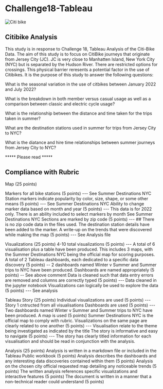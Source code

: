 # Challenge18-Tableau
![Citi bike](https://user-images.githubusercontent.com/113118793/224549542-73d3ee8e-32cf-43aa-a1f0-0eb352ece2a9.jpg)

## Citibike Analysis

This study is in response to Challenge 18, Tableau Analysis of the Citi-Bike Data.
The aim of this study is to focus on CitiBike journeys that originate from Jersey City (JC).
JC is very close to Manhatten Island, New York City (NYC) but is separated by the Hudson River. There are restricted options for crossings.
This physical barrier reresents a potential factor in the use of Citibikes. 
It is the purpose of this study to answer the following questions:

What is the seasonal variation in the use of citbikes between January 2022 and July 2022?

What is the breakdown in both member versus casual usage as well as a comparison between classic and electric cycle usage?

What is the relationship between the distance and time taken for the trips taken in summer?

What are the destination stations used in summer for trips from Jersey City to NYC?

What is the diatance and hire time relationships between summer journeys from Jersey City to NYC?


***** Please read *****
## Compliance with Rubric

Map (25 points)

Markers for all bike stations (5 points) --- See Summer Destinations NYC
Station markers indicate popularity by color, size, shape, or some other means (5 points) --- See Summer Destinations NYC
Ability to change marker data based on month and year (5 points) --- This data is for 2022 only. There is an ability included to select markers by month See Summer Destinations NYC 
Sections are marked by zip code (5 points) --- ## There is no zip code data in the files used. The destination station details have been added to the marker.
A write-up on the trends that were discovered while making the map (5 points) --- See Analysis file


Visualizations (25 points)
4-10 total visualizations (5 points) --- A total of 6 visualisation plus a table have been produced. This includes 3 maps, with the Summer Destinations NYC being the official map for scoring purposes.
A total of 2 Tableau dashboards, each dedicated to a specific data discovery (5 points) -- 2 dashboards named Winter v Summer and Summer trips to NYC have been produced.
Dashboards are named appropriately (5 points) -- See above comment
Data is cleaned such that data entry errors are removed and columns are correctly typed (5 points) --- Data cleaned in the jupyter notebook
Visualizations can logically be used to explore the data (5 points) --- See analysis

Tableau Story (25 points)
Individual visualizations are used (5 points) --- Story 1 cntructed from all visualisations
Dashboards are used (5 points) --- Two dashboards named Winter v Summer and Summer trips to NYC have been produced.
A map is used (5 points) Summer Destinations NYC is the official map to comply with rubric.
Visualizations on the same page are clearly related to one another (5 points) --- Visualisation relate to the theme being investigated as indicated by the title
The story is informative and easy to navigate (5 points) --- The story has clearly titled information for each visualisation and should be read in conjunction with the analysis.

Analysis (25 points)
Analysis is written in a markdown file or included in the Tableau Public workbook (5 points)
Analysis describes the dashboards and any interesting data discoveries contained within them (5 points)
Analysis on the chosen city official requested map detailing any noticeable trends (5 points)
The written analysis references specific visualizations and interactive features (5 points)
The document is written in a manner that a non-technical reader could understand (5 points)

